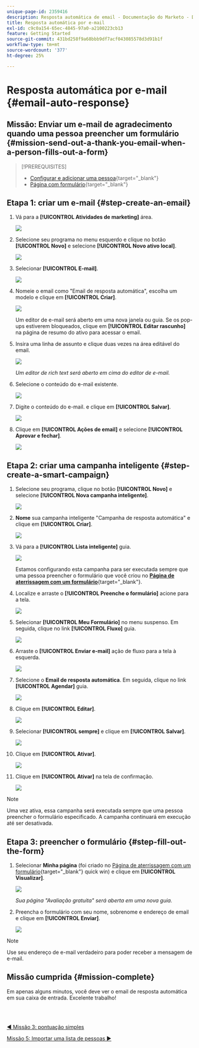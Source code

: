 ```yaml
---
unique-page-id: 2359416
description: Resposta automática de email - Documentação do Marketo - Documentação do produto
title: Resposta automática por e-mail
exl-id: c9c0a154-65ec-4845-97a0-a2100223cb13
feature: Getting Started
source-git-commit: 431bd258f9a68bbb9df7acf043085578d3d91b1f
workflow-type: tm+mt
source-wordcount: '377'
ht-degree: 25%

---
```


# Resposta automática por e-mail {#email-auto-response}

## Missão: Enviar um e-mail de agradecimento quando uma pessoa preencher um formulário {#mission-send-out-a-thank-you-email-when-a-person-fills-out-a-form}

>[!PREREQUISITES]
>
>* [Configurar e adicionar uma pessoa](/help/marketo/getting-started/quick-wins/get-set-up-and-add-a-person.md){target="_blank"}
>* [Página com formulário](/help/marketo/getting-started/quick-wins/landing-page-with-a-form.md){target="_blank"}

## Etapa 1: &#x200B;criar um e-mail {#step-create-an-email}

1. Vá para a **[!UICONTROL Atividades de marketing]** área.

   ![](assets/email-auto-response-1.png)

1. Selecione seu programa no menu esquerdo e clique no botão **[!UICONTROL Novo]** e selecione **[!UICONTROL Novo ativo local]**.

   ![](assets/email-auto-response-2.png)

1. Selecionar **[!UICONTROL E-mail]**.

   ![](assets/email-auto-response-3.png)

1. Nomeie o email como &quot;Email de resposta automática&quot;, escolha um modelo e clique em **[!UICONTROL Criar]**.

   ![](assets/email-auto-response-4.png)

   Um editor de e-mail será aberto em uma nova janela ou guia. Se os pop-ups estiverem bloqueados, clique em **[!UICONTROL Editar rascunho]** na página de resumo do ativo para acessar o email.

1. Insira uma linha de assunto e clique duas vezes na área editável do email.

   ![](assets/email-auto-response-5.png)

   _Um editor de rich text será aberto em cima do editor de e-mail._

1. Selecione o conteúdo do e-mail existente.

   ![](assets/email-auto-response-6.png)

1. Digite o conteúdo do e-mail. e clique em **[!UICONTROL Salvar]**.

   ![](assets/email-auto-response-7.png)

1. Clique em **[!UICONTROL Ações de email]** e selecione **[!UICONTROL Aprovar e fechar]**.

   ![](assets/email-auto-response-8.png)

## Etapa 2: &#x200B;criar uma campanha inteligente {#step-create-a-smart-campaign}

1. Selecione seu programa, clique no botão **[!UICONTROL Novo]** e selecione **[!UICONTROL Nova campanha inteligente]**.

   ![](assets/email-auto-response-9.png)

1. **Nome** sua campanha inteligente &quot;Campanha de resposta automática&quot; e clique em **[!UICONTROL Criar]**.

   ![](assets/email-auto-response-10.png)

1. Vá para a **[!UICONTROL Lista inteligente]** guia.

   ![](assets/email-auto-response-11.png)

   Estamos configurando esta campanha para ser executada sempre que uma pessoa preencher o formulário que você criou no [**Página de aterrissagem com um formulário**](/help/marketo/getting-started/quick-wins/landing-page-with-a-form.md){target="_blank"}.

1. Localize e arraste o **[!UICONTROL Preenche o formulário]** acione para a tela.

   ![](assets/email-auto-response-12.png)

1. Selecionar **[!UICONTROL Meu Formulário]** no menu suspenso. Em seguida, clique no link **[!UICONTROL Fluxo]** guia.

   ![](assets/email-auto-response-13.png)

1. Arraste o **[!UICONTROL Enviar e-mail]** ação de fluxo para a tela à esquerda.

   ![](assets/email-auto-response-14.png)

1. Selecione o **Email de resposta automática**. Em seguida, clique no link **[!UICONTROL Agendar]** guia.

   ![](assets/email-auto-response-15.png)

1. Clique em **[!UICONTROL Editar]**.

   ![](assets/email-auto-response-16.png)

1. Selecionar **[!UICONTROL sempre]** e clique em **[!UICONTROL Salvar]**.

   ![](assets/email-auto-response-17.png)

1. Clique em **[!UICONTROL Ativar]**.

   ![](assets/email-auto-response-18.png)

1. Clique em **[!UICONTROL Ativar]** na tela de confirmação.

   ![](assets/email-auto-response-19.png)

>[!NOTE]
>
>Uma vez ativa, essa campanha será executada sempre que uma pessoa preencher o formulário especificado. A campanha continuará em execução até ser desativada.

## Etapa 3: preencher o formulário {#step-fill-out-the-form}

1. Selecionar **Minha página** (foi criado no [Página de aterrissagem com um formulário](/help/marketo/getting-started/quick-wins/landing-page-with-a-form.md){target="_blank"} quick win) e clique em **[!UICONTROL Visualizar]**.

   ![](assets/email-auto-response-20.png)

   _Sua página &quot;Avaliação gratuita&quot; será aberta em uma nova guia._

1. Preencha o formulário com seu nome, sobrenome e endereço de email e clique em **[!UICONTROL Enviar]**.

   ![](assets/email-auto-response-21.png)

>[!NOTE]
>
>Use seu endereço de e-mail verdadeiro para poder receber a mensagem de e-mail.

## Missão cumprida {#mission-complete}

Em apenas alguns minutos, você deve ver o email de resposta automática em sua caixa de entrada. Excelente trabalho!

<br> 

[◄ Missão 3: pontuação simples](/help/marketo/getting-started/quick-wins/simple-scoring.md)

[Missão 5: Importar uma lista de pessoas ►](/help/marketo/getting-started/quick-wins/import-a-list-of-people.md)
